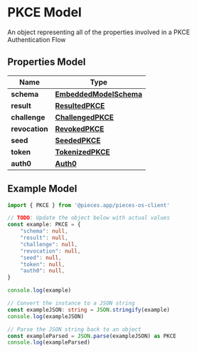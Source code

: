 
# PKCE Model

An object representing all of the properties involved in a PKCE Authentication Flow

## Properties Model

Name | Type
------------ | -------------
**schema** | [**EmbeddedModelSchema**](EmbeddedModelSchema)
**result** | [**ResultedPKCE**](ResultedPKCE)
**challenge** | [**ChallengedPKCE**](ChallengedPKCE)
**revocation** | [**RevokedPKCE**](RevokedPKCE)
**seed** | [**SeededPKCE**](SeededPKCE)
**token** | [**TokenizedPKCE**](TokenizedPKCE)
**auth0** | [**Auth0**](Auth0)

## Example Model

```typescript
import { PKCE } from '@pieces.app/pieces-os-client'

// TODO: Update the object below with actual values
const example: PKCE = {
    "schema": null,
    "result": null,
    "challenge": null,
    "revocation": null,
    "seed": null,
    "token": null,
    "auth0": null,
}

console.log(example)

// Convert the instance to a JSON string
const exampleJSON: string = JSON.stringify(example)
console.log(exampleJSON)

// Parse the JSON string back to an object
const exampleParsed = JSON.parse(exampleJSON) as PKCE
console.log(exampleParsed)
```


